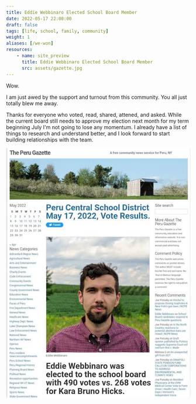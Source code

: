 ```yaml
---
title: Eddie Webbinaro Elected School Board Member
date: 2022-05-17 22:00:00
draft: false
tags: [life, school, family, community]
weight: 1
aliases: [/we-won]
resources:
    - name: site_preview
      title: Eddie Webbinaro Elected School Board Member
      src: assets/gazette.jpg
---
```


Wow.

I am just awed by the support and turnout from this community.  You all just totally blew me away.

Thanks for everyone who voted, read, shared, attened, and asked.  While the current board still needs to approve my election next month for my term beginning July I'm not going to lose any momentum. I already have a list of things to research and understand better, and I look forward to start building relationships with the team.  


[![Eddie Webbinaro elected school board member 490 to 268](assets/gazette.jpg)](https://www.perugazette.com/2022/05/17/peru-central-school-district-may-17-2022-vote-results/)